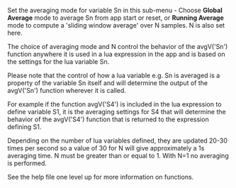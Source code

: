 Set the averaging mode for variable Sn in this sub-menu - Choose __Global
Average__ mode to average Sn from app start or reset, or __Running Average__ mode
to compute a \'sliding window average\' over N samples. N is also set here.

The choice of averaging mode and N control the behavior of the avgV(\'Sn\')
function anywhere it is used in a lua expression in the app and is based on the
settings for the lua variable Sn.

Please note that the control of how a lua variable e\.g\. Sn is averaged is a
property of the variable Sn itself and will determine the output of the
avgV(\'Sn\') function wherever it is called.

For example if the function avgV(\'S4\') is included in the lua expression to
define variable S1, it is the averaging settings for S4 that will determine the
behavior of the avgV(\'S4\') function that is returned to the expression
defining S1.

Depending on the number of lua variables defined, they are updated 20-30 times
per second so a value of 30 for N will give approximately a 1s averaging time. N
must be greater than or equal to 1. With N=1 no averaging is performed.

See the help file one level up for more information on functions.

